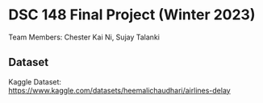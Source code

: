 # DSC 148 Final Project (Winter 2023)
Team Members: Chester Kai Ni, Sujay Talanki

## Dataset
Kaggle Dataset: https://www.kaggle.com/datasets/heemalichaudhari/airlines-delay

